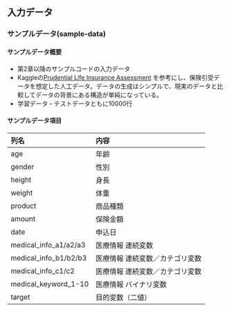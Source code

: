 ## 入力データ


### サンプルデータ(sample-data)

#### サンプルデータ概要

* 第2章以降のサンプルコードの入力データ
* Kaggleの[Prudential Life Insurance Assessment](https://www.kaggle.com/c/prudential-life-insurance-assessment)
を参考にし、保険引受データを想定した人工データ。データの生成はシンプルで、現実のデータと比較してデータの背景にある構造が単純になっている。
* 学習データ・テストデータともに10000行

#### サンプルデータ項目

|列名| 内容 |
|:----|:-------|
| age | 年齢 |
| gender | 性別 |
| height | 身長 |
| weight | 体重 |
| product | 商品種類 |
| amount | 保険金額 |
| date | 申込日 |
| medical_info_a1/a2/a3 | 医療情報 連続変数 |
| medical_info_b1/b2/b3 | 医療情報 連続変数／カテゴリ変数 |
| medical_info_c1/c2 | 医療情報 連続変数／カテゴリ変数 |
| medical_keyword_1-10 | 医療情報 バイナリ変数 |
| target | 目的変数（二値） |